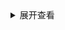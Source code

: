 <details>
<summary>展开查看</summary>
<pre><code>
System.out.println("Hello to see U!");
</code></pre>
</details>
